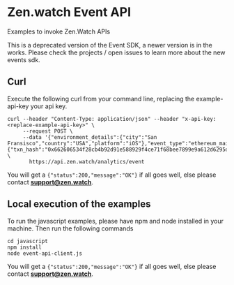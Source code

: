 # Zen.watch Event API 
Examples to invoke Zen.Watch APIs

This is a deprecated version of the Event SDK, a newer version is in the works. Please check the projects / open issues to learn more about the new events sdk.

## Curl
Execute the following curl from your command line, replacing the example-api-key your api key.
```
curl --header "Content-Type: application/json" --header "x-api-key: <replace-example-api-key>" \
     --request POST \
     --data '{"environment_details":{"city":"San Fransisco","country":"USA","platform":"iOS"},"event_type":"ethereum_mainnet_transaction","event_properties":{"txn_hash":"0x662606534f28cb4b92d91e588929f4ce71f68bee7899e9a612d6295d9ff847a1","app_exchange_currency":"USD","app_txn_tag":"quote_id_123","app_charge_incl_txn_cost":50,"app_charge_excl_txn_cost":5},"wallet_address":"0x72e420c2d161c4f98ab1fcc9d232f3551173f00d"}' \
       https://api.zen.watch/analytics/event
```
You will get a `{"status":200,"message":"OK"}` if all goes well, else please contact **<u>support@zen.watch</u>**.

## Local execution of the examples

To run the javascript examples, please have npm and node installed in your machine. Then run the following commands
```
cd javascript
npm install
node event-api-client.js
```
You will get a `{"status":200,"message":"OK"}` if all goes well, else please contact **<u>support@zen.watch</u>**.

